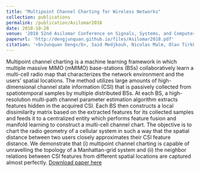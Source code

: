 ```yaml
---
title: "Multipoint Channel Charting for Wireless Networks"
collection: publications
permalink: /publication/Asilomar2018
date: 2018-10-28
venue: '2018 52nd Asilomar Conference on Signals, Systems, and Computers'
paperurl: 'http://dengjunquan.github.io/files/Asilomar2018.pdf'
citation: '<b>Junquan Deng</b>, Said Medjkouh, Nicolas Malm, Olav Tirkkonen, Christoph Studer. <i> Asilomar Conference on Signals, Systems, and Computers.</i> <b>Asilomar 2018</b>.'
---
```

Multipoint channel charting is a machine learning framework in which multiple massive MIMO (mMIMO) base-stations (BSs) collaboratively learn a multi-cell radio map that characterizes the network environment and the users' spatial locations. The method utilizes large amounts of high-dimensional channel state information (CSI) that is passively collected from spatiotemporal samples by multiple distributed BSs. At each BS, a high-resolution multi-path channel parameter estimation algorithm extracts features hidden in the acquired CSI. Each BS then constructs a local dissimilarity matrix based on the extracted features for its collected samples and feeds it to a centralized entity which performs feature fusion and manifold learning to construct a multi-cell channel chart. The objective is to chart the radio geometry of a cellular system in such a way that the spatial distance between two users closely approximates their CSI feature distance. We demonstrate that (i) multipoint channel charting is capable of unravelling the topology of a Manhattan-grid system and (ii) the neighbor relations between CSI features from different spatial locations are captured almost perfectly.
[Download paper here](http://dengjunquan.github.io/files/Asilomar2018.pdf)
